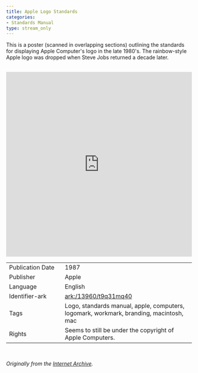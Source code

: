 ```yaml
---
title: Apple Logo Standards
categories:
- Standards Manual
type: stream_only
---
```

This is a poster (scanned in overlapping sections) outlining the standards for displaying Apple Computer's logo in the late 1980's.
The rainbow-style Apple logo was dropped when Steve Jobs returned a decade later.
<!-- more -->
<br>
<iframe src="https://archive.org/embed/AppleLogoStandards1987#mode/1up/page/1/" width="100%" height="500px" frameborder="0" webkitallowfullscreen="true" mozallowfullscreen="true" allowfullscreen></iframe>
<br>
<table>
  <tr>
    <td style="width:30%">Publication Date</td>
    <td>1987</td>
  </tr>
  <tr>
    <td style="width:30%">Publisher</td>
    <td>Apple</td>
  </tr>
  <tr>
    <td style="width:30%">Language</td>
    <td>English</td>
  </tr>
  <tr>
    <td style="width:30%">Identifier-ark</td>
    <td><a href="https://archive.org/details/AppleLogoStandards1987">ark:/13960/t9q31mq40</a></td>
  </tr>
  <tr>
    <td style="width:30%">Tags</td>
    <td>Logo, standards manual, apple, computers, logomark, workmark, branding, macintosh, mac</td>
  </tr>
  <tr>
    <td style="width:30%">Rights</td>
    <td>Seems to still be under the copyright of Apple Computers.</td>
  </tr>
</table>
<br>

_Originally from the [Internet Archive](https://archive.org/details/AppleLogoStandards1987/)._
